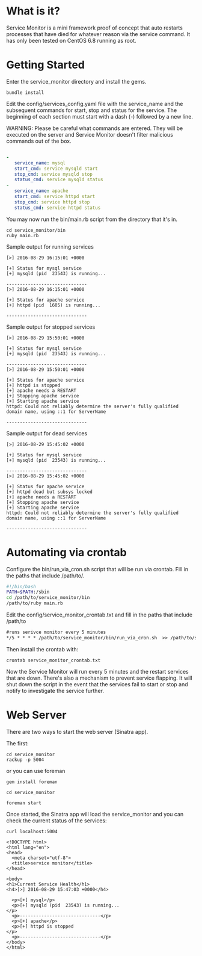 # What is it? 
Service Monitor is a mini framework proof of concept that auto restarts processes that have died for whatever reason via the service command. It has only been tested on CentOS 6.8 running as root.

# Getting Started

Enter the service_monitor directory and install the gems.

```
bundle install
```

Edit the config/services_config.yaml file with the service_name and the subsequent commands for start, stop and status for the service. The beginning of each section must start with a dash (-) followed by a new line.

WARNING:
Please be careful what commands are entered. They will be executed on the server and Service Monitor doesn't filter malicious commands out of the box.

```yaml

-
   service_name: mysql
   start_cmd: service mysqld start
   stop_cmd: service mysqld stop
   status_cmd: service mysqld status
-
   service_name: apache
   start_cmd: service httpd start
   stop_cmd: service httpd stop
   status_cmd: service httpd status
```

You may now run the bin/main.rb script from the directory that it's in.

```
cd service_monitor/bin
ruby main.rb
```

Sample output for running services
```
[>] 2016-08-29 16:15:01 +0000

[+] Status for mysql service
[+] mysqld (pid  23543) is running...

------------------------------
[>] 2016-08-29 16:15:01 +0000

[+] Status for apache service
[+] httpd (pid  1605) is running...

------------------------------
```

Sample output for stopped services
```
[>] 2016-08-29 15:50:01 +0000

[+] Status for mysql service
[+] mysqld (pid  23543) is running...

------------------------------
[>] 2016-08-29 15:50:01 +0000

[+] Status for apache service
[+] httpd is stopped
[+] apache needs a RESTART
[+] Stopping apache service
[+] Starting apache service
httpd: Could not reliably determine the server's fully qualified domain name, using ::1 for ServerName

------------------------------
```

Sample output for dead services
```
[>] 2016-08-29 15:45:02 +0000

[+] Status for mysql service
[+] mysqld (pid  23543) is running...

------------------------------
[>] 2016-08-29 15:45:02 +0000

[+] Status for apache service
[+] httpd dead but subsys locked
[+] apache needs a RESTART
[+] Stopping apache service
[+] Starting apache service
httpd: Could not reliably determine the server's fully qualified domain name, using ::1 for ServerName

------------------------------
```

# Automating via crontab

Configure the bin/run_via_cron.sh script that will be run via crontab. Fill in the paths that include /path/to/.

```bash
#!/bin/bash
PATH=$PATH:/sbin
cd /path/to/service_monitor/bin
/path/to/ruby main.rb
```

Edit the config/service_monitor_crontab.txt and fill in the paths that include /path/to
```txt
#runs serivce monitor every 5 minutes
*/5 * * * * /path/to/service_monitor/bin/run_via_cron.sh  >> /path/to/service_monitor/log/service_monitor.log 2>&1
```

Then install the crontab with:
```
crontab service_monitor_crontab.txt
```

Now the Service Monitor will run every 5 minutes and the restart services that are down. There's also a mechanism to prevent service flapping. It will shut down the script in the event that the services fail to start or stop and notify to investigate the service further.

# Web Server
 
 There are two ways to start the web server (Sinatra app).
 
 The first:
 
 ```
 cd service_monitor
 rackup -p 5004
 ```
 
 or you can use foreman
 ```
 gem install foreman
 
 cd service_monitor
 
 foreman start
 ```
 
 Once started, the Sinatra app will load the service_monitor and you can check the current status of the services:
  
  ```
  curl localhost:5004
  
  <!DOCTYPE html>
  <html lang="en">
  <head>
    <meta charset="utf-8">
    <title>service monitor</title>
  </head>
  
  <body>
  <h1>Current Service Health</h1>
  <h4>[>] 2016-08-29 15:47:03 +0000</h4>
  
    <p>[+] mysql</p>
    <p>[+] mysqld (pid  23543) is running...
  </p>
    <p>------------------------------</p>
    <p>[+] apache</p>
    <p>[+] httpd is stopped
  </p>
    <p>------------------------------</p>
  </body>
  </html>
  ```
